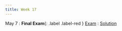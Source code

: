 ```yaml
---
title: Week 17
---
```


May 7
: **Final Exam**{: .label .label-red } [Exam](/assets/exams/final.pdf)
    : [Solution](/assets/exams/final_sol.pdf)

